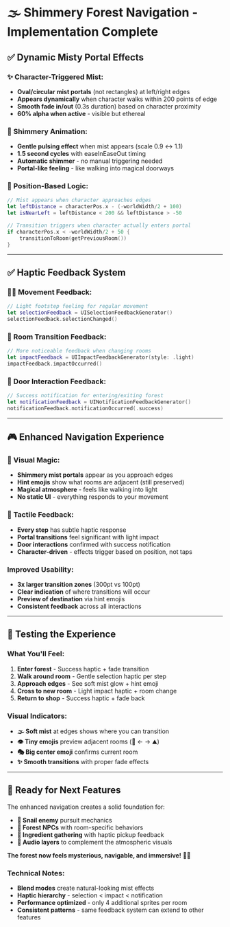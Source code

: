 # 🌫️ **Shimmery Forest Navigation - Implementation Complete**

## ✅ **Dynamic Misty Portal Effects**

### **✨ Character-Triggered Mist:**
- **Oval/circular mist portals** (not rectangles) at left/right edges
- **Appears dynamically** when character walks within 200 points of edge
- **Smooth fade in/out** (0.3s duration) based on character proximity
- **60% alpha when active** - visible but ethereal

### **🌊 Shimmery Animation:**
- **Gentle pulsing effect** when mist appears (scale 0.9 ↔ 1.1)
- **1.5 second cycles** with easeInEaseOut timing
- **Automatic shimmer** - no manual triggering needed
- **Portal-like feeling** - like walking into magical doorways

### **🎯 Position-Based Logic:**
```swift
// Mist appears when character approaches edges
let leftDistance = characterPos.x - (-worldWidth/2 + 100)
let isNearLeft = leftDistance < 200 && leftDistance > -50

// Transition triggers when character actually enters portal
if characterPos.x < -worldWidth/2 + 50 {
    transitionToRoom(getPreviousRoom())
}
```

---

## ✅ **Haptic Feedback System**

### **🚶‍♂️ Movement Feedback:**
```swift
// Light footstep feeling for regular movement
let selectionFeedback = UISelectionFeedbackGenerator()
selectionFeedback.selectionChanged()
```

### **🌲 Room Transition Feedback:**
```swift
// More noticeable feedback when changing rooms
let impactFeedback = UIImpactFeedbackGenerator(style: .light)
impactFeedback.impactOccurred()
```

### **🚪 Door Interaction Feedback:**
```swift
// Success notification for entering/exiting forest
let notificationFeedback = UINotificationFeedbackGenerator()
notificationFeedback.notificationOccurred(.success)
```

---

## 🎮 **Enhanced Navigation Experience**

### **🌌 Visual Magic:**
- **Shimmery mist portals** appear as you approach edges
- **Hint emojis** show what rooms are adjacent (still preserved)
- **Magical atmosphere** - feels like walking into light
- **No static UI** - everything responds to your movement

### **📱 Tactile Feedback:**
- **Every step** has subtle haptic response
- **Portal transitions** feel significant with light impact
- **Door interactions** confirmed with success notification
- **Character-driven** - effects trigger based on position, not taps

### **Improved Usability:**
- **3x larger transition zones** (300pt vs 100pt)
- **Clear indication** of where transitions will occur
- **Preview of destination** via hint emojis
- **Consistent feedback** across all interactions

---

## 🎯 **Testing the Experience**

### **What You'll Feel:**
1. **Enter forest** - Success haptic + fade transition
2. **Walk around room** - Gentle selection haptic per step
3. **Approach edges** - See soft mist glow + hint emoji
4. **Cross to new room** - Light impact haptic + room change
5. **Return to shop** - Success haptic + fade back

### **Visual Indicators:**
- **🌫️ Soft mist** at edges shows where you can transition
- **👁️ Tiny emojis** preview adjacent rooms (🍄 ← → ⛰️)
- **🎭 Big center emoji** confirms current room
- **✨ Smooth transitions** with proper fade effects

---

## 🚀 **Ready for Next Features**

The enhanced navigation creates a solid foundation for:
- **🐌 Snail enemy** pursuit mechanics
- **🦌 Forest NPCs** with room-specific behaviors  
- **🌿 Ingredient gathering** with haptic pickup feedback
- **🎵 Audio layers** to complement the atmospheric visuals

**The forest now feels mysterious, navigable, and immersive!** 🌲✨

### **Technical Notes:**
- **Blend modes** create natural-looking mist effects
- **Haptic hierarchy** - selection < impact < notification
- **Performance optimized** - only 4 additional sprites per room
- **Consistent patterns** - same feedback system can extend to other features
